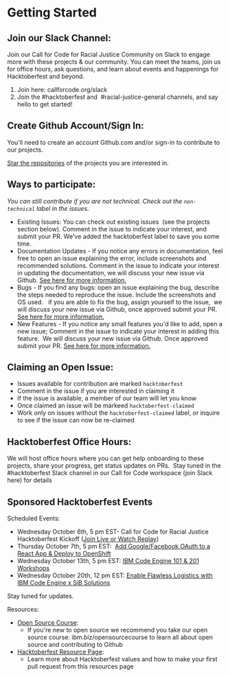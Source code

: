 # Getting Started

## Join our Slack Channel:

Join our Call for Code for Racial Justice Community on Slack to engage more with these projects & our community. You can meet the teams, join us for office hours, ask questions, and learn about events and happenings for Hacktoberfest and beyond.

1. Join here: callforcode.org/slack
2. Join the #hacktoberfest and  #racial-justice-general channels, and say hello to get started!

## Create Github Account/Sign In:

You'll need to create an account Github.com and/or sign-in to contribute to our projects.

[Star the repositories](https://docs.github.com/en/get-started/exploring-projects-on-github/saving-repositories-with-stars) of the projects you are interested in.

## Ways to participate:
  *_You can still contribute if you are not technical. Check out the `non-technical` label in the issues._*
  
- Existing Issues: You can check out existing issues  (see the projects section below). Comment in the issue to indicate your interest, and submit your PR. We've added the hacktoberfest label to save you some time.
- Documentation Updates - If you notice any errors in documentation, feel free to open an issue explaining the error, include screenshots and recommended solutions. Comment in the issue to indicate your interest in updating the documentation, we will discuss your new issue via Github. [See here for more information.](https://github.com/Call-for-Code-for-Racial-Justice/Hacktoberfest/issues/2) 
- Bugs - If you find any bugs: open an issue explaining the bug, describe the steps needed to reproduce the issue. Include the screenshots and OS used.  
  if you are able to fix the bug, assign yourself to the issue,  we will discuss your new issue via Github, once approved submit your PR.
  [See here for more information.](https://github.com/Call-for-Code-for-Racial-Justice/Hacktoberfest/issues/1) 
- New Features - If you notice any small features you'd like to add, open a new issue; Comment in the issue to indicate your interest in adding this feature.  We will discuss your new issue via Github. Once approved submit your PR. [See here for more information.](https://github.com/Call-for-Code-for-Racial-Justice/Hacktoberfest/issues/7) 

## Claiming an Open Issue:
- Issues available for contribution are marked `hacktoberfest`
- Comment in the issue if you are interested in claiming it
- If the issue is available, a member of our team will let you know 
- Once claimed an issue will be markeed `hacktoberfest-claimed`
- Work only on issues without the `hacktoberfest-claimed` label, or inquire to see if the issue can now be re-claimed

## Hacktoberfest Office Hours:

We will host office hours where you can get help onboarding to these projects, share your progress, get status updates on PRs. 
Stay tuned in the #hacktoberfest Slack channel in our Call for Code workspace (join Slack here) for details

## Sponsored Hacktoberfest Events

Scheduled Events:

- Wednesday October 6th, 5 pm EST- Call for Code for Racial Justice Hacktoberfest Kickoff ([Join Live or Watch Replay](https://www.crowdcast.io/e/hacktoberfest-kickoff))
- Thursday October 7th, 5 pm EST:  [Add Google/Facebook OAuth to a React App & Deploy to OpenShift](https://www.crowdcast.io/e/appid-openshift)
- Wednesday October 13th, 5 pm EST: [IBM Code Engine 101 & 201 Workshops](https://www.crowdcast.io/e/ibm-code-engine)
- Wednesday October 20th, 12 pm EST: [Enable Flawless Logistics with IBM Code Engine x SiB Solutions](http://%20%20https//www.crowdcast.io/e/ibm-ce-sib)
  
Stay tuned for updates.

Resources:
- [Open Source Course](http://ibm.biz/opensourcecourse): 
  - If you're new to open source we recommend you take our open source course: ibm.biz/opensourcecourse to learn all about open source and contributing to Github
- [Hacktoberfest Resource Page](https://hacktoberfest.digitalocean.com/resources): 
  - Learn more about Hacktoberfest values and how to make your first pull request from this resources page
